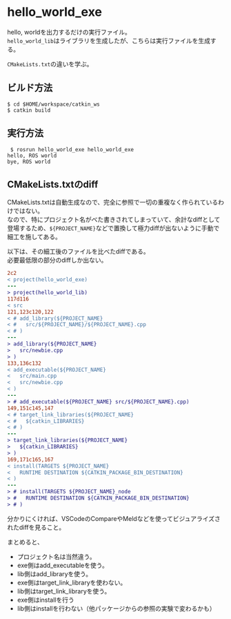 # hello_world_exe

hello, worldを出力するだけの実行ファイル。  
`hello_world_lib`はライブラリを生成したが、こちらは実行ファイルを生成する。

`CMakeLists.txt`の違いを学ぶ。

## ビルド方法

```console
$ cd $HOME/workspace/catkin_ws
$ catkin build
```

## 実行方法

```console
 $ rosrun hello_world_exe hello_world_exe
hello, ROS world
bye, ROS world
```

## CMakeLists.txtのdiff

CMakeLists.txtは自動生成なので、完全に参照で一切の重複なく作られているわけではない。  
なので、特にプロジェクト名がべた書きされてしまっていて、余計なdiffとして登場するため、`${PROJECT_NAME}`などで置換して極力diffが出ないように手動で細工を施してある。

以下は、その細工後のファイルを比べたdiffである。  
必要最低限の部分のdiffしか出ない。

```diff
2c2
< project(hello_world_exe)
---
> project(hello_world_lib)
117d116
< src
121,123c120,122
< # add_library(${PROJECT_NAME}
< #   src/${PROJECT_NAME}/${PROJECT_NAME}.cpp
< # )
---
> add_library(${PROJECT_NAME}
>   src/newbie.cpp
> )
133,136c132
< add_executable(${PROJECT_NAME}
<   src/main.cpp
<   src/newbie.cpp
< )
---
> # add_executable(${PROJECT_NAME} src/${PROJECT_NAME}.cpp)
149,151c145,147
< # target_link_libraries(${PROJECT_NAME}
< #   ${catkin_LIBRARIES}
< # )
---
> target_link_libraries(${PROJECT_NAME}
>   ${catkin_LIBRARIES}
> )
169,171c165,167
< install(TARGETS ${PROJECT_NAME}
<   RUNTIME DESTINATION ${CATKIN_PACKAGE_BIN_DESTINATION}
< )
---
> # install(TARGETS ${PROJECT_NAME}_node
> #   RUNTIME DESTINATION ${CATKIN_PACKAGE_BIN_DESTINATION}
> # )
```

分かりにくければ、VSCodeのCompareやMeldなどを使ってビジュアライズされたdiffを見ること。

まとめると、

- プロジェクト名は当然違う。
- exe側はadd_executableを使う。
- lib側はadd_libraryを使う。
- exe側はtarget_link_libraryを使わない。
- lib側はtarget_link_libraryを使う。
- exe側はinstallを行う
- lib側はinstallを行わない（他パッケージからの参照の実験で変わるかも）
